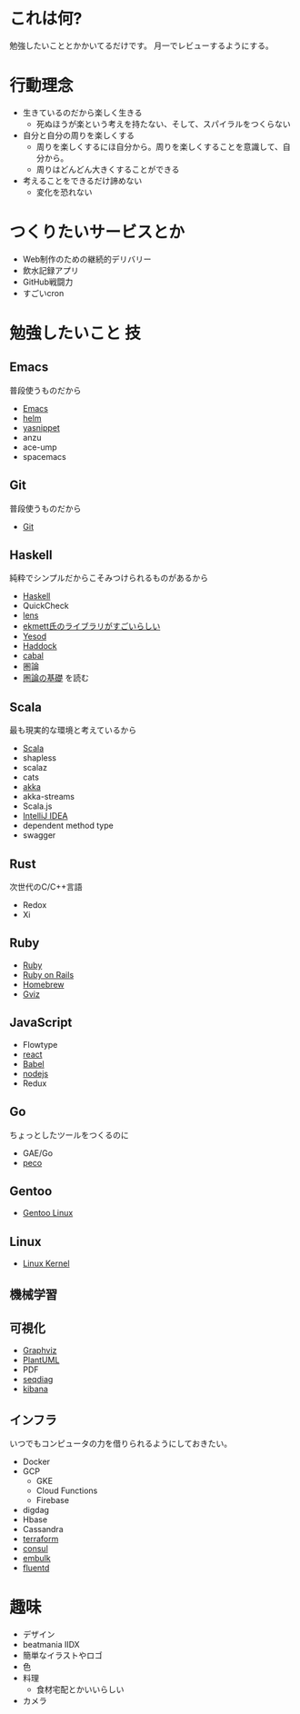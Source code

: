 # これは何?

勉強したいこととかかいてるだけです。
月一でレビューするようにする。

# 行動理念

* 生きているのだから楽しく生きる
  * 死ぬほうが楽という考えを持たない、そして、スパイラルをつくらない
* 自分と自分の周りを楽しくする
  * 周りを楽しくするにほ自分から。周りを楽しくすることを意識して、自分から。
  * 周りはどんどん大きくすることができる
* 考えることをできるだけ諦めない
  * 変化を恐れない


# つくりたいサービスとか

* Web制作のための継続的デリバリー
* 飲水記録アプリ
* GitHub戦闘力
* すごいcron

# 勉強したいこと 技

## Emacs

普段使うものだから

* [Emacs](http://www.gnu.org/software/emacs/)
* [helm](https://github.com/emacs-helm/helm)
* [yasnippet](https://github.com/capitaomorte/yasnippet)
* anzu
* ace-ump
* spacemacs


## Git

普段使うものだから

* [Git](http://git-scm.com/)


## Haskell

純粋でシンプルだからこそみつけられるものがあるから

* [Haskell](http://www.haskell.org/haskellwiki/Haskell)
* QuickCheck
* [lens](https://hackage.haskell.org/package/lens)
* [ekmett氏のライブラリがすごいらしい](https://github.com/ekmett)
* [Yesod](http://www.yesodweb.com/)
* [Haddock](http://www.haskell.org/haddock/)
* [cabal](http://www.haskell.org/cabal/)
* 圏論
* [圏論の基礎](http://www.amazon.co.jp/gp/product/4621063243?ie=UTF8&camp=1207&creative=8411&creativeASIN=4621063243&linkCode=shr&tag=eiel-22&psc=1) を読む

## Scala

最も現実的な環境と考えているから

* [Scala](http://www.scala-lang.org/)
* shapless
* scalaz
* cats
* [akka](http://akka.io/)
* akka-streams
* Scala.js
* [IntelliJ IDEA](https://www.jetbrains.com/idea/)
* dependent method type
* swagger

## Rust

次世代のC/C++言語

* Redox
* Xi

## Ruby

* [Ruby](http://www.ruby-lang.org/ja/)
* [Ruby on Rails](https://github.com/rails/rails)
* [Homebrew](http://brew.sh/)
* [Gviz](http://melborne.github.io/2014/02/27/gviz-posts/)

## JavaScript

* Flowtype
* [react](http://facebook.github.io/react/)
* [Babel](https://github.com/babel/babel)
* [nodejs](http://nodejs.org/)
* Redux

## Go

ちょっとしたツールをつくるのに

* GAE/Go
* [peco](https://github.com/peco/peco)

## Gentoo

* [Gentoo Linux](http://www.gentoo.org/)

## Linux

* [Linux Kernel](http://www.kernel.org/)

## 機械学習

## 可視化

* [Graphviz](http://www.graphviz.org/Documentation.php)
* [PlantUML](http://ja.plantuml.com)
* PDF
* [seqdiag](http://blockdiag.com/ja/seqdiag/index.html)
* [kibana](http://www.elasticsearch.org/overview/kibana/)

## インフラ

いつでもコンピュータの力を借りられるようにしておきたい。

* Docker
* GCP
  * GKE
  * Cloud Functions
  * Firebase
* digdag
* Hbase
* Cassandra
* [terraform](https://www.terraform.io/)
* [consul](https://www.consul.io/)
* [embulk](https://github.com/embulk/embulk)
* [fluentd](http://www.fluentd.org/)

# 趣味

* デザイン
* beatmania IIDX
* 簡単なイラストやロゴ
* 色
* 料理
  * 食材宅配とかいいらしい
* カメラ
